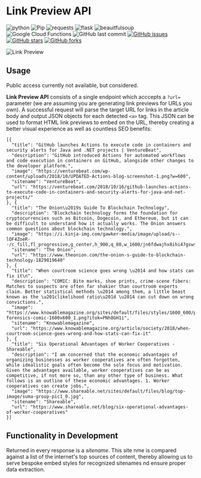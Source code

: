 # Link Preview API

![python](https://img.shields.io/badge/Python-3.65-blue.svg?logo=python&longCache=true&logoColor=white&colorB=23a8e2)
![Pip](https://flat.badgen.net/pypi/v/pip?colorB=23a8e2)
![requests](https://img.shields.io/badge/requests-2.19.1-blue.svg?longCache=true&logo=python&longCache=true&style=flat-square&logoColor=white&colorB=23a8e2)
![flask](https://img.shields.io/badge/flask-1.0.2-blue.svg?longCache=true&logo=python&style=flat-square&logoColor=white&colorB=23a8e2)
![beauitfulsoup](https://img.shields.io/badge/beautifulsoup4-4.6.3-blue.svg?longCache=true&logo=python&longCache=true&style=flat-square&logoColor=white&colorB=23a8e2)
![Google Cloud Functions](https://img.shields.io/badge/Google--Cloud--Functions-v93-blue.svg?longCache=true&logo=google&longCache=true&style=flat-square&logoColor=white&colorB=23a8e2)
![GitHub last commit](https://img.shields.io/github/last-commit/google/skia.svg?style=flat-square)
[![GitHub issues](https://img.shields.io/github/issues/toddbirchard/Link-Preview-API.svg?style=flat-square)](https://github.com/toddbirchard/ghosttheme-stockholm/issues)
[![GitHub stars](https://img.shields.io/github/stars/toddbirchard/Link-Preview-API.svg?style=flat-square)](https://github.com/toddbirchard/ghosttheme-stockholm/stargazers?colorB=e3bb18)
[![GitHub forks](https://img.shields.io/github/forks/toddbirchard/Link-Preview-API.svg?style=flat-square)](https://github.com/toddbirchard/ghosttheme-stockholm/network)

![Link Preview](https://raw.githubusercontent.com/toddbirchard/Link-Preview-API/master/linkpreview.png)

## Usage

Public access currently not available, but considered.

**Link Preview API** consists of a single endpoint which acccepts a `?url=` parameter (we are assuming you are generating link previews for URLs you own). A successful request will parse the target URL for links in the article body and output JSON objects for each detected `<a>` tag. This JSON can be used to format HTML link previews to embed on the URL, thereby creating a better visual experience as well as countless SEO benefits:

```
[{
  "title": "GitHub launches Actions to execute code in containers and security alerts for Java and .NET projects | VentureBeat",
  "description": "GitHub introduced Actions for automated workflows and code execution in containers on GitHub, alongside other changes to the developer platform.",
  "image": "https://venturebeat.com/wp-content/uploads/2018/10/UPDATED-Actions-blog-screenshot-1.png?w=600",
  "sitename": "VentureBeat",
  "url": "https://venturebeat.com/2018/10/16/github-launches-actions-to-execute-code-in-containers-and-security-alerts-for-java-and-net-projects/"
}, {
  "title": "The Onion\u2019s Guide To Blockchain Technology",
  "description": "Blockchain technology forms the foundation for cryptocurrencies such as Bitcoin, Dogecoin, and Ethereum, but it can be difficult to understand how it actually works. The Onion answers common questions about blockchain technology.",
  "image": "https://i.kinja-img.com/gawker-media/image/upload/s--lOF4ZoeR--/c_fill,fl_progressive,g_center,h_900,q_80,w_1600/jn6fdwajhx8ihi47gsws.jpg",
  "sitename": "The Onion",
  "url": "https://www.theonion.com/the-onion-s-guide-to-blockchain-technology-1829819640"
}, {
  "title": "When courtroom science goes wrong \u2014 and how stats can fix it\n",
  "description": "COMIC: Bite marks, shoe prints, crime-scene fibers: Matches to suspects are often far shakier than courtroom experts claim. Better statistical methods \u2014 among them, a little beast known as the \u201clikelihood ratio\u201d \u2014 can cut down on wrong convictions.",
  "image": "https://www.knowablemagazine.org/sites/default/files/styles/1600_600/public/articles/167/court-forensics-comic-1600x600_1.png?itok=PNh8GH1i",
  "sitename": "Knowablemagazine",
  "url": "https://www.knowablemagazine.org/article/society/2018/when-courtroom-science-goes-wrong-and-how-stats-can-fix-it"
}, {
  "title": "Six Operational Advantages of Worker Cooperatives - Shareable",
  "description": "I am concerned that the economic advantages of organizing businesses as worker cooperatives are often forgotten, while idealistic goals often become the sole focus and motivation. Given the advantages available, worker cooperatives can be as competitive, if not more so, than any other type of business. What follows is an outline of these economic advantages. 1. Worker cooperatives can create jobs.",
  "image": "https://www.shareable.net/sites/default/files/blog/top-image/suma-group-pic1_0.jpg",
  "sitename": "Shareable",
  "url": "https://www.shareable.net/blog/six-operational-advantages-of-worker-cooperatives"
}]
```

## Functionality in Development

Returned in every response is a _sitename_. This site nme is compared against a list of the internet's top sources of content, thereby allowing us to serve bespoke embed styles for recognized sitenames nd ensure proper data extraction.

